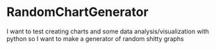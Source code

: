 # RandomChartGenerator
I want to test creating charts and some data analysis/visualization with python so I want to make a generator of random shitty graphs
